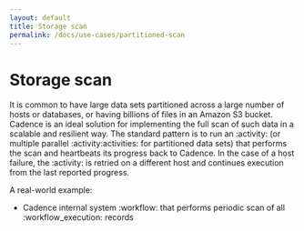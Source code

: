```yaml
---
layout: default
title: Storage scan
permalink: /docs/use-cases/partitioned-scan
---
```


# Storage scan

It is common to have large data sets partitioned across a large number of hosts or databases, or having billions of files in an Amazon S3 bucket.
Cadence is an ideal solution for implementing the full scan of such data in a scalable and resilient way. The standard pattern
is to run an :activity: (or multiple parallel :activity:activities: for partitioned data sets) that performs the scan and heartbeats its progress
back to Cadence. In the case of a host failure, the :activity: is retried on a different host and continues execution from the last reported progress.

A real-world example:

* Cadence internal system :workflow: that performs periodic scan of all :workflow_execution: records
